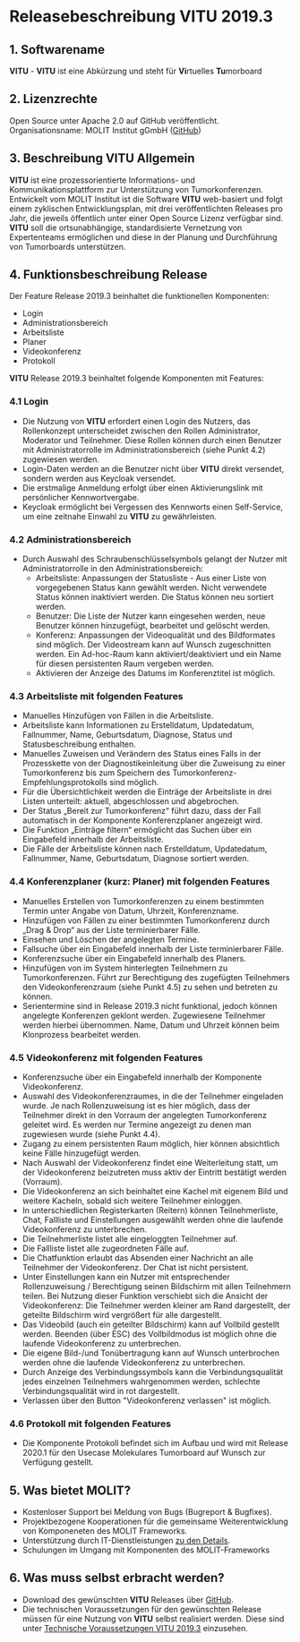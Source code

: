# Releasebeschreibung VITU 2019.3

<print-header/>

## 1. Softwarename
**VITU** - **VITU** ist eine Abkürzung und steht für **Vi**rtuelles **Tu**morboard

## 2. Lizenzrechte
Open Source unter Apache 2.0 auf GitHub veröffentlicht.  
Organisationsname: MOLIT Institut gGmbH ([GitHub](https://github.com/molit-institute/))

## 3. Beschreibung VITU Allgemein
**VITU** ist eine prozessorientierte Informations- und Kommunikationsplattform zur Unterstützung von Tumorkonferenzen. Entwickelt vom MOLIT Institut ist die Software **VITU** web-basiert und folgt einem zyklischen Entwicklungsplan, mit drei veröffentlichten Releases pro Jahr, die jeweils öffentlich unter einer Open Source Lizenz verfügbar sind.  
**VITU** soll die ortsunabhängige, standardisierte Vernetzung von Expertenteams ermöglichen und diese in der Planung und Durchführung von Tumorboards unterstützen. 

## 4. Funktionsbeschreibung Release
Der Feature Release 2019.3 beinhaltet die funktionellen Komponenten:  
* Login
* Administrationsbereich
* Arbeitsliste
* Planer 
* Videokonferenz
* Protokoll 

**VITU** Release 2019.3 beinhaltet folgende Komponenten mit Features:

### 4.1 Login
* Die Nutzung von **VITU** erfordert einen Login des Nutzers, das Rollenkonzept unterscheidet zwischen den Rollen Administrator, Moderator und Teilnehmer. Diese Rollen können durch einen Benutzer mit Administratorrolle im Administrationsbereich (siehe Punkt 4.2) zugewiesen werden. 
* Login-Daten werden an die Benutzer nicht über **VITU** direkt versendet, sondern werden aus Keycloak versendet.
* Die erstmalige Anmeldung erfolgt über einen Aktivierungslink mit persönlicher Kennwortvergabe.
* Keycloak ermöglicht bei Vergessen des Kennworts einen Self-Service, um eine zeitnahe Einwahl zu **VITU** zu gewährleisten.


### 4.2 Administrationsbereich
* Durch Auswahl des Schraubenschlüsselsymbols gelangt der Nutzer mit Administratorrolle in den Administrationsbereich: 
  *  Arbeitsliste: Anpassungen der Statusliste - Aus einer Liste von vorgegebenen Status kann gewählt werden. Nicht verwendete Status können inaktiviert werden. Die Status können neu sortiert werden.
  *  Benutzer: Die Liste der Nutzer kann eingesehen werden, neue Benutzer können hinzugefügt, bearbeitet und gelöscht werden.
  *  Konferenz: Anpassungen der Videoqualität und des Bildformates sind möglich. Der Videostream kann auf Wunsch zugeschnitten werden. Ein Ad-hoc-Raum kann aktiviert/deaktiviert und ein Name für diesen persistenten Raum vergeben werden. 
  *  Aktivieren der Anzeige des Datums im Konferenztitel ist möglich.

### 4.3 Arbeitsliste mit folgenden Features
* Manuelles Hinzufügen von Fällen in die Arbeitsliste.
* Arbeitsliste kann Informationen zu Erstelldatum, Updatedatum, Fallnummer, Name, Geburtsdatum, Diagnose, Status und Statusbeschreibung enthalten.
* Manuelles Zuweisen und Verändern des Status eines Falls in der Prozesskette von der Diagnostikeinleitung über die Zuweisung zu einer Tumorkonferenz bis zum Speichern des Tumorkonferenz-Empfehlungsprotokolls sind möglich. 
* Für die Übersichtlichkeit werden die Einträge der Arbeitsliste in drei Listen unterteilt: aktuell, abgeschlossen und abgebrochen.
* Der Status „Bereit zur Tumorkonferenz“ führt dazu, dass der Fall automatisch in der Komponente Konferenzplaner angezeigt wird.
* Die Funktion „Einträge filtern“ ermöglicht das Suchen über ein Eingabefeld innerhalb der Arbeitsliste.
* Die Fälle der Arbeitsliste können nach Erstelldatum, Updatedatum, Fallnummer, Name, Geburtsdatum, Diagnose sortiert werden.   


### 4.4 Konferenzplaner (kurz: Planer) mit folgenden Features 
* Manuelles Erstellen von Tumorkonferenzen zu einem bestimmten Termin unter Angabe von Datum, Uhrzeit, Konferenzname.
* Hinzufügen von Fällen zu einer bestimmten Tumorkonferenz durch „Drag & Drop“ aus der Liste terminierbarer Fälle.
* Einsehen und Löschen der angelegten Termine.
* Fallsuche über ein Eingabefeld innerhalb der Liste terminierbarer Fälle.
* Konferenzsuche über ein Eingabefeld innerhalb des Planers.  
* Hinzufügen von im System hinterlegten Teilnehmern zu Tumorkonferenzen. Führt zur Berechtigung des zugefügten Teilnehmers den Videokonferenzraum (siehe Punkt 4.5) zu sehen und betreten zu können.
* Serientermine sind in Release 2019.3 nicht funktional, jedoch können angelegte Konferenzen geklont werden. Zugewiesene Teilnehmer werden hierbei übernommen. Name, Datum und Uhrzeit können beim Klonprozess bearbeitet werden.

### 4.5 Videokonferenz mit folgenden Features
* Konferenzsuche über ein Eingabefeld innerhalb der Komponente Videokonferenz.
* Auswahl des Videokonferenzraumes, in die der Teilnehmer eingeladen wurde. Je nach Rollenzuweisung ist es hier möglich, dass der Teilnehmer direkt in den Vorraum der angelegten Tumorkonferenz geleitet wird. Es werden nur Termine angezeigt zu denen man zugewiesen wurde (siehe Punkt 4.4).
* Zugang zu einem persistenten Raum möglich, hier können absichtlich keine Fälle hinzugefügt werden.
* Nach Auswahl der Videokonferenz findet eine Weiterleitung statt, um der Videokonferenz beizutreten muss aktiv der Eintritt bestätigt werden (Vorraum).
* Die Videokonferenz an sich beinhaltet eine Kachel mit eigenem Bild und weitere Kacheln, sobald sich weitere Teilnehmer einloggen.
* In unterschiedlichen Registerkarten (Reitern) können Teilnehmerliste, Chat, Fallliste und Einstellungen ausgewählt werden ohne die laufende Videokonferenz zu unterbrechen.
*  Die Teilnehmerliste listet alle eingeloggten Teilnehmer auf.
*  Die Fallliste listet alle zugeordneten Fälle auf.
*  Die Chatfunktion erlaubt das Absenden einer Nachricht an alle Teilnehmer der Videokonferenz. Der Chat ist nicht persistent.
*  Unter Einstellungen kann ein Nutzer mit entsprechender Rollenzuweisung / Berechtigung seinen Bildschirm mit allen Teilnehmern teilen. Bei Nutzung dieser Funktion verschiebt sich die Ansicht der Videokonferenz: Die Teilnehmer werden kleiner am Rand dargestellt, der geteilte Bildschirm wird vergrößert für alle dargestellt.  
* Das Videobild (auch ein geteilter Bildschirm) kann auf Vollbild gestellt werden. Beenden (über ESC) des Vollbildmodus ist möglich ohne die laufende Videokonferenz zu unterbrechen.
* Die eigene Bild-/und Tonübertragung kann auf Wunsch unterbrochen werden ohne die laufende Videokonferenz zu unterbrechen.
* Durch Anzeige des Verbindungssymbols kann die Verbindungsqualität jedes einzelnen Teilnehmers wahrgenommen werden, schlechte Verbindungsqualität wird in rot dargestellt.
* Verlassen über den Button "Videokonferenz verlassen" ist möglich.

### 4.6 Protokoll mit folgenden Features
* Die Komponente Protokoll befindet sich im Aufbau und wird mit Release 2020.1 für den Usecase Molekulares Tumorboard auf Wunsch zur Verfügung gestellt.

## 5. Was bietet MOLIT?
  *  Kostenloser Support bei Meldung von Bugs (Bugreport & Bugfixes).
  *  Projektbezogene Kooperationen für die gemeinsame Weiterentwicklung von Komponeneten des MOLIT Frameworks.
  *  Unterstützung durch IT-Dienstleistungen [zu den Details](https://molit.eu/projekte/dienstleistungen/). 
  *  Schulungen im Umgang mit Komponenten des MOLIT-Frameworks

## 6. Was muss selbst erbracht werden?
*  Download des gewünschten **VITU** Releases über [GitHub](https://github.com/molit-institute/). 
*  Die technischen Voraussetzungen für den gewünschten Release müssen für eine Nutzung von **VITU** selbst realisiert werden. Diese sind unter [Technische Voraussetzungen VITU 2019.3](requirements) einzusehen.


<pdf-download />
